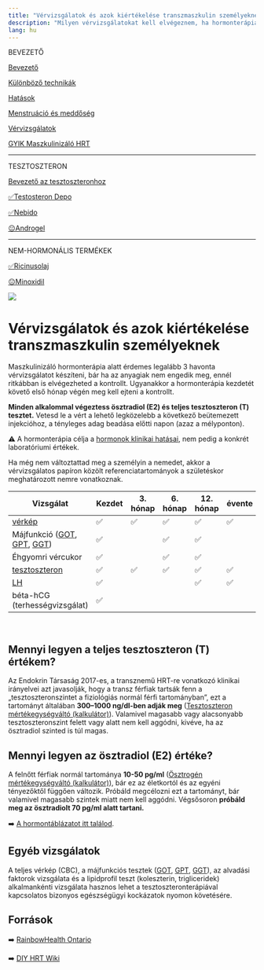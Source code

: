 ```yaml
---
title: "Vérvizsgálatok és azok kiértékelése transzmaszkulin személyeknek"
description: "Milyen vérvizsgálatokat kell elvégeznem, ha hormonterápián vagyok?"
lang: hu
---
```


<div class="floating-columns">

<div class="floating-bar">

BEVEZETŐ

[Bevezető](/#/entry?id=maszkulinizalo-hormonterapia)

[Különböző technikák](/#/entry?id=maszkulinizalo-hormonterapia-technikak)

[Hatások](/#/entry?id=maszkulinizalo-hormonterapia-hatasok)

[Menstruáció és meddőség](/#/entry?id=maszkulinizalo-hormonterapia-menstruacio-meddoseg)

[Vérvizsgálatok](/#/entry?id=maszkulinizalo-hormonterapia-vervizsgalatok)

[GYIK Maszkulinizáló HRT](/#/entry?id=maszkulinizalo-hormonterapia-gyik)


<hr />

TESZTOSZTERON

[Bevezető az tesztoszteronhoz](/#/entry?id=tesztoszteron)

[✅Testosteron Depo](/#/entry?id=maszkulinizalo-injekciok)

[✅Nebido](/#/entry?id=nebido)

[😐Androgel](/#/entry?id=androgel)

<hr />

NEM-HORMONÁLIS TERMÉKEK

[✅Ricinusolaj](/#/entry?id=ricinusolaj)

[😐Minoxidil](/#/entry?id=minoxidil)

</div>

<div class="wiki-content">

<div class="header-image"><img src="assets/images/undraw_doctor.svg" /></div>

# Vérvizsgálatok és azok kiértékelése transzmaszkulin személyeknek

Maszkulinizáló hormonterápia alatt érdemes legalább 3 havonta vérvizsgálatot készíteni, bár ha az anyagiak nem engedik meg, ennél ritkábban is elvégezheted a kontrollt. Ugyanakkor a hormonterápia kezdetét követő első hónap végén meg kell ejteni a kontrollt.

**Minden alkalommal végeztess ösztradiol (E2) és teljes tesztoszteron (T) tesztet.** Vetesd le a vért a lehető legközelebb a következő beütemezett injekcióhoz, a tényleges adag beadása előtti napon (azaz a mélyponton).

<div class="infobox info">

⚠️ A hormonterápia célja a [hormonok klinikai hatásai](/#/entry?id=maszkulinizalo-hormonterapia-hatasok), nem pedig a konkrét laboratóriumi értékek.

Ha még nem változtattad meg a személyin a nemedet, akkor a vérvizsgálatos papíron közölt referenciatartományok a születéskor meghatározott nemre vonatkoznak.

</div>

<table>
    <thead>
        <tr>
            <th>Vizsgálat</th>
            <th>Kezdet</th>
            <th>3. hónap</th>
            <th>6. hónap</th>
            <th>12. hónap</th>
            <th>évente</th>
        </tr>
    </thead>
    <tbody>
        <tr>
            <td><a href="https://medicover.hu/laborvizsgalatok/laborvizsgalatok-tipus/veralvadasi-laborvizsgalatok/verkep/">vérkép</a></td>
            <td>✅</td>
            <td>✅</td>
            <td>✅</td>
            <td>✅</td>
            <td>✅</td>
        </tr>
        <tr>
            <td> Májfunkció (<a href="https://medy.hu/got/">GOT</a>,
                <a href="https://medy.hu/gpt/">GPT</a>,
                <a href="https://medicover.hu/laborvizsgalatok/laborvizsgalatok-tipus/klinikai-kemiai-laborvizsgalatok-2/ggt/">GGT</a>)</td>
            <td>✅</td>
            <td> </td>
            <td>✅</td>
            <td>✅</td>
            <td></td>
        </tr>
        <tr>
            <td>Éhgyomri vércukor</td>
            <td>✅</td>
            <td> </td>
            <td>✅</td>
            <td>✅</td>
            <td> </td>
        </tr>
        <tr>
            <td><a href="https://hu.wikipedia.org/wiki/Tesztoszteron">tesztoszteron</a></td>
            <td>✅</td>
            <td>✅</td>
            <td>✅</td>
            <td>✅</td>
            <td>✅</td>
        </tr>
        <tr>
            <td><a href="https://hu.wikipedia.org/wiki/Luteiniz%C3%A1l%C3%B3_hormon">LH</a></td>
            <td>✅</td>
            <td> </td>
            <td> </td>
            <td>✅</td>
            <td>✅</td>
        </tr>
        <tr>
            <td>béta-hCG (terhességvizsgálat)</td>
            <td>✅</td>
            <td> </td>
            <td> </td>
            <td> </td>
            <td> </td>
        </tr>
    </tbody>
</table>

<br />

## Mennyi legyen a teljes tesztoszteron (T) értékem?

Az Endokrin Társaság 2017-es, a transznemű HRT-re vonatkozó klinikai irányelvei azt javasolják, hogy a transz férfiak tartsák fenn a „tesztoszteronszintet a fiziológiás normál férfi tartományban”, ezt a tartományt általában **300–1000 ng/dl-ben adják meg** ([Tesztoszteron mértékegységváltó (kalkulátor)](#/tesztoszteron-kalkulator)). Valamivel magasabb vagy alacsonyabb tesztoszteronszint felett vagy alatt nem kell aggódni, kivéve, ha az ösztradiol szinted is túl magas.

## Mennyi legyen az ösztradiol (E2) értéke?

A felnőtt férfiak normál tartománya **10-50 pg/ml** ([Ösztrogén mértékegységváltó (kalkulátor)](#/osztrogen-kalkulator)), bár ez az életkortól és az egyéni tényezőktől függően változik. Próbáld megcélozni ezt a tartományt, bár valamivel magasabb szintek miatt nem kell aggódni. Végsősoron **próbáld meg az ösztradiolt 70 pg/ml alatt tartani.**

➡️ [A hormontáblázatot itt találod](/#/entry?id=hormontablazat-es-kalkulatorok).

## Egyéb vizsgálatok

A teljes vérkép (CBC), a májfunkciós tesztek (<a href="https://medy.hu/got/">GOT</a>, <a href="https://medy.hu/gpt/">GPT</a>, <a href="https://medicover.hu/laborvizsgalatok/laborvizsgalatok-tipus/klinikai-kemiai-laborvizsgalatok-2/ggt/">GGT</a>), az alvadási faktorok vizsgálata és a lipidprofil teszt (koleszterin, trigliceridek) alkalmankénti vizsgálata hasznos lehet a tesztoszteronterápiával kapcsolatos bizonyos egészségügyi kockázatok nyomon követésére.


## Források

➡️ [RainbowHealth Ontario](https://www.rainbowhealthontario.ca/TransHealthGuide/gp-mascht.html)

➡️ [DIY HRT Wiki](https://diyhrt.wiki/transmasc)

</div>
